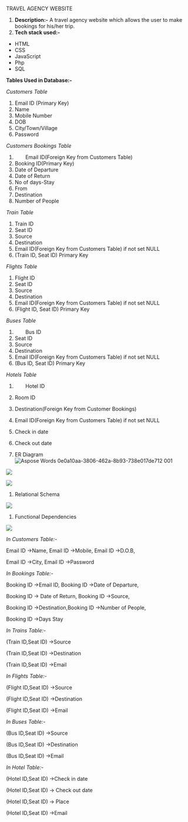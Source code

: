 TRAVEL AGENCY WEBSITE

1. **Description:-** A travel agency website which allows the user to make bookings for his/her trip.
1. **Tech stack used:-** 
- HTML
- CSS
- JavaScript
- Php
- SQL

**Tables Used in Database:-**

*Customers Table*

1. Email ID (Primary Key)
1. Name
1. Mobile Number
1. DOB
1. City/Town/Village
1. Password

*Customers Bookings Table*

1. `	`Email ID(Foreign Key from Customers Table)
1. Booking ID(Primary Key)
1. Date of Departure
1. Date of Return
1. No of days-Stay
1. From
1. Destination
1. Number of People

*Train Table*

1. Train ID
1. Seat ID
1. Source
1. Destination
1. Email ID(Foreign Key from Customers Table) if not set NULL
1. (Train ID, Seat ID) Primary Key

*Flights Table*

1. Flight ID
1. Seat ID
1. Source
1. Destination
1. Email ID(Foreign Key from Customers Table) if not set NULL
1. (Flight ID, Seat ID) Primary Key

*Buses Table*

1. `	`Bus ID
1. Seat ID
1. Source
1. Destination
1. Email ID(Foreign Key from Customers Table) if not set NULL
1. (Bus ID, Seat ID) Primary Key

*Hotels Table*

1. `	`Hotel ID
1. Room ID
1. Destination(Foreign Key from Customer Bookings)
1. Email ID(Foreign Key from Customers Table) if not set NULL
1. Check in date
1. Check out date

1. ER Diagram
![Aspose Words 0e0a10aa-3806-462a-8b93-738e017de712 001](https://user-images.githubusercontent.com/102985520/206652828-9682bc7f-ddfd-45e2-949d-bc23dd4efc82.jpeg)

![](Aspose.Words.0e0a10aa-3806-462a-8b93-738e017de712.001.jpeg)

![](Aspose.Words.0e0a10aa-3806-462a-8b93-738e017de712.002.jpeg)






1. Relational Schema



![](Aspose.Words.0e0a10aa-3806-462a-8b93-738e017de712.003.jpeg)



1. Functional Dependencies

![](Aspose.Words.0e0a10aa-3806-462a-8b93-738e017de712.004.jpeg)

*In Customers Table:-*

Email ID →Name, Email ID →Mobile, Email ID →D.O.B,

Email ID →City, Email ID →Password

*In Bookings Table:-*

Booking ID →Email ID, Booking ID →Date of Departure,

Booking ID → Date of Return, Booking ID →Source,

Booking ID →Destination,Booking ID →Number of People,

Booking ID →Days Stay

*In Trains Table:-*

(Train ID,Seat ID) →Source

(Train ID,Seat ID) →Destination

(Train ID,Seat ID) →Email

*In Flights Table:-*

(Flight ID,Seat ID) →Source

(Flight ID,Seat ID) →Destination

(Flight ID,Seat ID) →Email


*In Buses Table:-*

(Bus ID,Seat ID) →Source

(Bus ID,Seat ID) →Destination

(Bus ID,Seat ID) →Email


*In Hotel Table:-*

(Hotel ID,Seat ID) →Check in date

(Hotel ID,Seat ID) → Check out date

(Hotel ID,Seat ID) → Place

(Hotel ID,Seat ID) →Email


